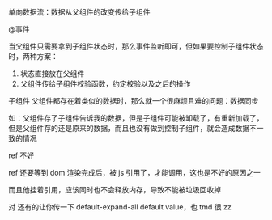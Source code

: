 





单向数据流：数据从父组件的改变传给子组件

@事件

当父组件只需要拿到子组件状态时，那么事件监听即可，但如果要控制子组件状态时，两种方案：

1. 状态直接放在父组件
1. 父组件传给子组件校验函数，约定校验以及之后的操作

子组件 父组件都存在着类似的数据时，那么就一个很麻烦且难的问题：数据同步

如：父组件存了子组件告诉我的数据，但是子组件可能被卸载了，有重新加载了，但是父组件存的还是原来的数据，而且也没有做到控制子组件，就会造成数据不一致的情况

ref 不好

ref 还要等到 dom 渲染完成后，被 js 引用了，才能调用，这也是不好的原因之一

而且他挂着引用，应该同时也不会释放内存，导致不能被垃圾回收掉

对 还有的让你传一下 default-expand-all default value，也 tmd 很 zz
